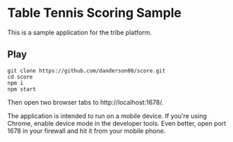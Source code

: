 # Table Tennis Scoring Sample

This is a sample application for the tribe platform.

## Play

```
git clone https://github.com/danderson00/score.git
cd score
npm i
npm start
```

Then open two browser tabs to http://localhost:1678/.

The application is intended to run on a mobile device. If you're using Chrome, enable device mode
in the developer tools. Even better, open port 1678 in your firewall and hit it from your mobile phone.